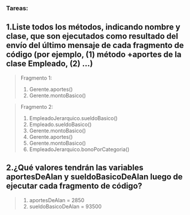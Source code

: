 ### Tareas:
## 1.Liste todos los métodos, indicando nombre y clase, que son ejecutados como resultado del envío del último mensaje de cada fragmento de código (por ejemplo, (1) método +aportes de la clase Empleado, (2) ...)
> Fragmento 1:
> 1. Gerente.aportes()
> 2. Gerente.montoBasico()

> Fragmento 2:
> 1. EmpleadoJerarquico.sueldoBasico()
> 2. Empleado.sueldoBasico()
> 3. Gerente.montoBasico()
> 4. Gerente.aportes()
> 3. Gerente.montoBasico()
> 5. EmpleadoJerarquico.bonoPorCategoria()
## 2.¿Qué valores tendrán las variables aportesDeAlan y sueldoBasicoDeAlan luego de ejecutar cada fragmento de código?
>1. aportesDeAlan = 2850
>2. sueldoBasicoDeAlan = 93500
